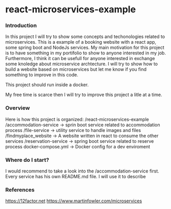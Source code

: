 # react-microservices-example

### Introduction
In this project I will try to show some concepts and techonologies related to microservices. This is a example of a booking website with a react app,  some spring boot and NodeJs services.
My main motivation for this project is to have something in my portifolio to show to anyone interested in my job. Furthermore, I think it can be usefull for anyone interested in exchange some knoledge about microservice archtecture. I will try to show how to build a website based on microservices but let me know if you find something to improve in this code.

This project should run inside a docker.

My free time is scarce then I will try to improve this project a litle at a time. 


### Overview
Here is how this project is organized:
/react-microservices-example
    /accommodation-service    -> sprin boot service related to accommodation process
    /file-service             -> utility service to handle images and files
    /findmyplace_website      -> A website written in react to consume the other services
    /reservation-service      -> spring boot service related to reserve process
    docker-compose.yml        -> Docker config for a dev enviroment
        
    
### Where do I start?
I would recommend to take a look into the /accommodation-service first. Every service has his own README.md file.
I will use it to describe 

### References
https://12factor.net
https://www.martinfowler.com/microservices

